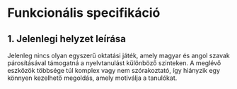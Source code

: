 # Funkcionális specifikáció
## 1. Jelenlegi helyzet leírása
Jelenleg nincs olyan egyszerű oktatási játék, amely magyar és angol szavak párosításával támogatná a nyelvtanulást különböző szinteken. A meglévő eszközök többsége túl komplex vagy nem szórakoztató, így hiányzik egy könnyen kezelhető megoldás, amely motiválja a tanulókat.